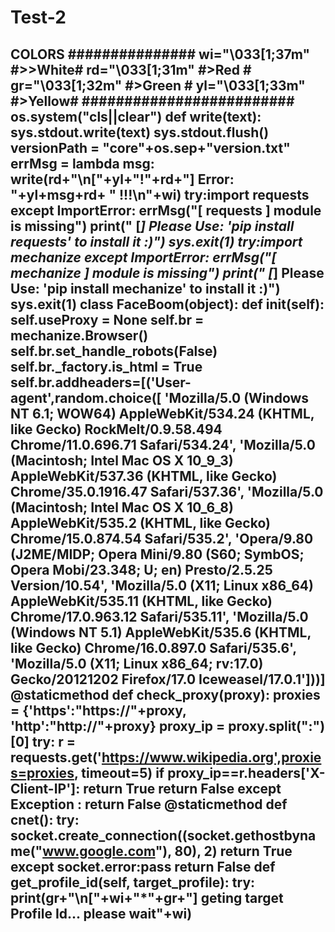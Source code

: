 # Test-2
## COLORS ############### wi="\033[1;37m" #>>White# rd="\033[1;31m" #>Red   # gr="\033[1;32m" #>Green # yl="\033[1;33m" #>Yellow# ######################### os.system("cls||clear") def write(text):     sys.stdout.write(text)     sys.stdout.flush()  versionPath = "core"+os.sep+"version.txt"  errMsg = lambda msg: write(rd+"\n["+yl+"!"+rd+"] Error: "+yl+msg+rd+ " !!!\n"+wi)  try:import requests except ImportError:     errMsg("[ requests ] module is missing")     print("  [*] Please Use: 'pip install requests' to install it :)")     sys.exit(1)  try:import mechanize except ImportError:     errMsg("[ mechanize ] module is missing")     print("  [*] Please Use: 'pip install mechanize' to install it :)")     sys.exit(1)  class FaceBoom(object):       def __init__(self):         self.useProxy = None         self.br = mechanize.Browser()         self.br.set_handle_robots(False)         self.br._factory.is_html = True         self.br.addheaders=[('User-agent',random.choice([                'Mozilla/5.0 (Windows NT 6.1; WOW64) AppleWebKit/534.24 (KHTML, like Gecko) RockMelt/0.9.58.494 Chrome/11.0.696.71 Safari/534.24',                'Mozilla/5.0 (Macintosh; Intel Mac OS X 10_9_3) AppleWebKit/537.36 (KHTML, like Gecko) Chrome/35.0.1916.47 Safari/537.36',                'Mozilla/5.0 (Macintosh; Intel Mac OS X 10_6_8) AppleWebKit/535.2 (KHTML, like Gecko) Chrome/15.0.874.54 Safari/535.2',                'Opera/9.80 (J2ME/MIDP; Opera Mini/9.80 (S60; SymbOS; Opera Mobi/23.348; U; en) Presto/2.5.25 Version/10.54',                'Mozilla/5.0 (X11; Linux x86_64) AppleWebKit/535.11 (KHTML, like Gecko) Chrome/17.0.963.12 Safari/535.11',                'Mozilla/5.0 (Windows NT 5.1) AppleWebKit/535.6 (KHTML, like Gecko) Chrome/16.0.897.0 Safari/535.6',                'Mozilla/5.0 (X11; Linux x86_64; rv:17.0) Gecko/20121202 Firefox/17.0 Iceweasel/17.0.1']))]       @staticmethod     def check_proxy(proxy):           proxies = {'https':"https://"+proxy, 'http':"http://"+proxy}           proxy_ip = proxy.split(":")[0]           try:             r = requests.get('https://www.wikipedia.org',proxies=proxies, timeout=5)             if proxy_ip==r.headers['X-Client-IP']: return True             return False           except Exception : return False       @staticmethod     def cnet():         try:             socket.create_connection((socket.gethostbyname("www.google.com"), 80), 2)             return True         except socket.error:pass         return False       def get_profile_id(self, target_profile):         try:             print(gr+"\n["+wi+"*"+gr+"] geting target Profile Id... please wait"+wi)       
